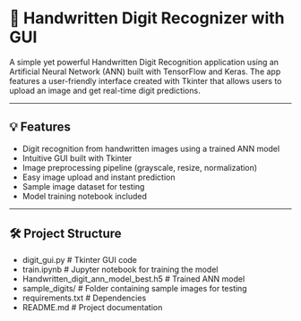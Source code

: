 # 🧠 Handwritten Digit Recognizer with GUI

A simple yet powerful Handwritten Digit Recognition application using an Artificial Neural Network (ANN) built with TensorFlow and Keras. The app features a user-friendly interface created with Tkinter that allows users to upload an image and get real-time digit predictions.

---

## 💡 Features

- Digit recognition from handwritten images using a trained ANN model
- Intuitive GUI built with Tkinter
- Image preprocessing pipeline (grayscale, resize, normalization)
- Easy image upload and instant prediction
- Sample image dataset for testing
- Model training notebook included

---

## 🛠️ Project Structure
  - digit_gui.py # Tkinter GUI code
  - train.ipynb # Jupyter notebook for training the model
  - Handwritten_digit_ann_model_best.h5 # Trained ANN model
  - sample_digits/ # Folder containing sample images for testing
  - requirements.txt # Dependencies
  - README.md # Project documentation
